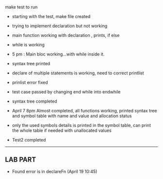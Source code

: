 make test to run 


- starting with the test, make file created
- trying to implement declaration but not working
- main function working with declaration , prints, if else
- while is working

- 5 pm : Main bloc working...with while inside it.

- syntax tree printed

- declare of multiple statements is working, need to correct printlist

- prinlist error fixed

- test case passed by changing end while into endwhile

- syntax tree completed

- April 7 8pm Almost completed, all functions working, printed syntax tree and symbol table with name and value and allocation status
- only the used symbols details is printed in the symbol table, can print the whole table if needed with unallocated values 

- Test2 completed
---------------------------------------------------------------------
## LAB PART
- Found error is in declareFn (April 19 10:45)